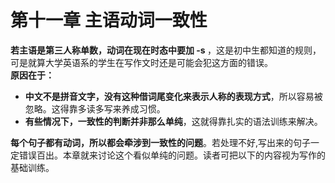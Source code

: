 # 第十一章 主语动词一致性

<b>若主语是第三人称单数，动词在现在时态中要加 -s </b>，这是初中生都知道的规则，可是就算大学英语系的学生在写作文时还是可能会犯这方面的错误。  
<b>原因在于：</b>  
- **中文不是拼音文字，没有这种借词尾变化来表示人称的表现方式**，所以容易被忽略。这得靠多读多写来养成习惯。  
- **有些情况下，一致性的判断并非那么单纯**，这就得靠扎实的语法训练来解决。  

<b>每个句子都有动词，所以都会牵涉到一致性的问题</b>。若处理不好,写出来的句子一定错误百出。本章就来讨论这个看似单纯的问题。读者可把以下的内容视为写作的基础训练。